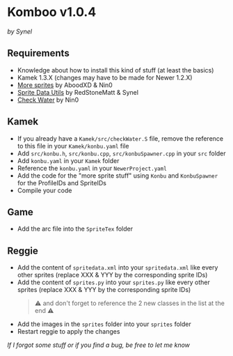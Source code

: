 # Komboo v1.0.4
*by Synel*


## Requirements
- Knowledge about how to install this kind of stuff (at least the basics)
- Kamek 1.3.X (changes may have to be made for Newer 1.2.X)
- [More sprites](https://github.com/Synell/NSMBW-Custom-Sprites/releases/tag/MoreSprites) by AboodXD & Nin0
- [Sprite Data Utils](https://github.com/Synell/NSMBW-Custom-Sprites/releases/tag/SpriteDataUtils) by RedStoneMatt & Synel
- [Check Water](https://github.com/Synell/NSMBW-Custom-Sprites/releases/tag/CheckWater) by Nin0


## Kamek
- If you already have a `Kamek/src/checkWater.S` file, remove the reference to this file in your `Kamek/konbu.yaml` file
- Add `src/konbu.h`, `src/konbu.cpp`, `src/konbuSpawner.cpp` in your `src` folder
- Add `konbu.yaml` in your `Kamek` folder
- Reference the `konbu.yaml` in your `NewerProject.yaml`
- Add the code for the "more sprite stuff" using `Konbu` and `KonbuSpawner` for the ProfileIDs and SpriteIDs
- Compile your code


## Game
- Add the arc file into the `SpriteTex` folder


## Reggie
- Add the content of `spritedata.xml` into your `spritedata.xml` like every other sprites (replace XXX & YYY by the corresponding sprite IDs)
- Add the content of `sprites.py` into your `sprites.py` like every other sprites (replace XXX & YYY by the corresponding sprite IDs)
	> ⚠️ and don't forget to reference the 2 new classes in the list at the end ⚠️
- Add the images in the `sprites` folder into your `sprites` folder
- Restart reggie to apply the changes


*If I forgot some stuff or if you find a bug, be free to let me know*
